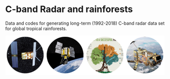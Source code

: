 # C-band Radar and rainforests
Data and codes for generating long-term (1992-2018) C-band radar data set for global tropical rainforests.



![C-band Radar sensors for monitoring tropical forests--key to a successful paris agreement](images/radar_forest.png)
